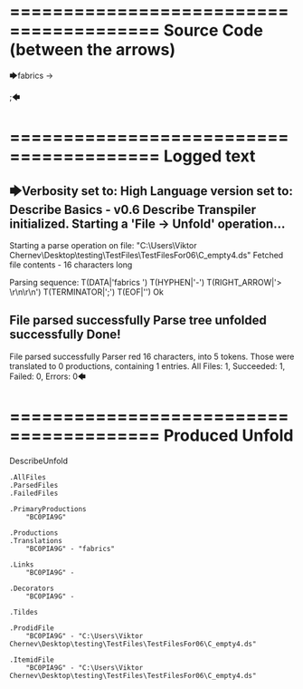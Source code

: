 ========================================
Source Code (between the arrows)
========================================

🡆fabrics -> 

;🡄

========================================
Logged text
========================================

🡆Verbosity set to: High
Language version set to: Describe Basics - v0.6
Describe Transpiler initialized.
Starting a 'File -> Unfold' operation...
------------------------
Starting a parse operation on file: "C:\Users\Viktor Chernev\Desktop\testing\TestFiles\TestFilesFor06\C_empty4.ds"
Fetched file contents - 16 characters long

Parsing sequence: T(DATA|'fabrics ') T(HYPHEN|'-') T(RIGHT_ARROW|'> \r\n\r\n') T(TERMINATOR|';') T(EOF|'<EOF>') Ok

File parsed successfully
Parse tree unfolded successfully
Done!
------------------------
File parsed successfully
Parser red 16 characters, into 5 tokens.
Those were translated to 0 productions, containing 1 entries.
All Files: 1, Succeeded: 1, Failed: 0, Errors: 0🡄

========================================
Produced Unfold
========================================

DescribeUnfold

    .AllFiles
    .ParsedFiles
    .FailedFiles

    .PrimaryProductions
        "BC0PIA9G" 

    .Productions
    .Translations
        "BC0PIA9G" - "fabrics"

    .Links
        "BC0PIA9G" - 

    .Decorators
        "BC0PIA9G" - 

    .Tildes

    .ProdidFile
        "BC0PIA9G" - "C:\Users\Viktor Chernev\Desktop\testing\TestFiles\TestFilesFor06\C_empty4.ds"

    .ItemidFile
        "BC0PIA9G" - "C:\Users\Viktor Chernev\Desktop\testing\TestFiles\TestFilesFor06\C_empty4.ds"

